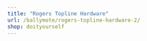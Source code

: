 ```yaml
---
title: "Rogers Topline Hardware"
url: /ballymote/rogers-topline-hardware-2/
shop: doityourself
---
```

